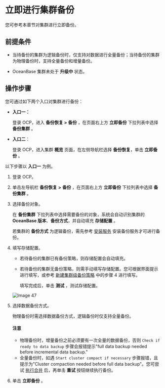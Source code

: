 # 立即进行集群备份

您可参考本章节对集群进行立即备份。

## 前提条件

* 当待备份的集群为逻辑备份时，仅支持对数据进行全量备份；当待备份的集群为物理备份时，支持全量备份和增量备份。

* OceanBase 集群未处于 **升级中** 状态。

## 操作步骤

您可通过如下两个入口对集群进行备份：

* **入口一：**

    登录 OCP，进入 **备份恢复 > 备份** ，在页面右上方 **立即备份** 下拉列表中选择 **备份集群** 。

* **入口二**：

    登录 OCP，进入集群 **概览** 页面，在左侧导航栏选择 **备份恢复**，单击 **立即备份** 。

以下步骤以 **入口一** 为例。

1. 登录 OCP。

2. 单击左导航栏 **备份恢复** **\>** **备份** ，在页面右上方 **立即备份** 下拉列表中选择 **备份集群** 。

3. 选择备份对象。

   在 **备份集群** 下拉列表中选择需要备份的对象，系统会自动识别集群的 **OceanBase 版本**、**备份方式**，并自动填充 **存储配置** 。

   若集群的 **备份方式** 为逻辑备份，需先参考 [安装服务](../1000.manage-backup-and-recovery-service/100.service-features.md) 安装备份服务才可进行备份。

4. 填写存储配置。

   * 若待备份的集群已有备份策略，则存储配置会自动填充。

   * 若待备份的集群无备份策略，则需手动填写存储配置。您可根据界面提示进行填写，或参考 [新建集群级备份策略](../500.regular-backup/100.manage-cluster-backup-strategy/100.create-a-cluster-backup-strategy.md) 中的步骤 4 进行填写。

     填写完成后，单击 **测试** ，测试存储配置。

   ![Image 47](https://obbusiness-private.oss-cn-shanghai.aliyuncs.com/doc/img/ocp/401/%E5%AD%98%E5%82%A8%E9%85%8D%E7%BD%AE1.png)

5. 选择数据备份方式。

   物理备份时需选择数据备份方式，逻辑备份时仅支持全量备份。

    <main id="notice" type='notice'>
    <h4>注意</h4>
    <ul>
    <li>物理备份时，增量备份之前必须要有一次全量的数据备份，否则 <code>Check if ready to data backup</code> 步骤会报错提示&quot;full data backup needed before incremental data backup.&quot;</li>
    <li>全量备份时，如遇 <code>Start cluster compact if necessary</code> 步骤报错，且提示为&quot;Cluster compaction needed before full data backup&quot;。您可尝试 <a href="../../600.cluster-functions/1100.manage-cluster-merge/200.cluster-perform-merge.md">执行合并</a> 后，再单击 <strong>重试</strong> 按钮继续执行备份。</li>
    </ul>
    </main>

6. 单击 **立即备份** 。
